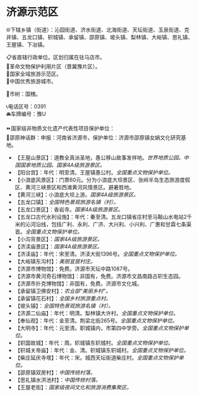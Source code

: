# 济源示范区
🌐下辖乡镇（街道）：沁园街道、济水街道、北海街道、天坛街道、玉泉街道、克井镇、五龙口镇、轵城镇、承留镇、邵原镇、坡头镇、梨林镇、大峪镇、思礼镇、王屋镇、下冶镇。  
  
📋省直辖行政单位。区划归属在驻马店市。  
🚩革命文物保护利用片区（晋冀豫片区）。  
🚩国家全域旅游示范区。  
🏅中国优秀旅游城市。  
  
🌳市树：国槐。  
  
📞电话区号：0391  
🚘车牌编号：豫U  
  
⏩国家级非物质文化遗产代表性项目保护单位：  
🔸邵原神话群：申报：河南省济源市，保护单位：济源市邵原镇女娲文化研究基地。  
  
* 【王屋山景区】：道教全真派圣地，愚公移山故事发祥地。*世界地质公园。中国国家地质公园。国家4A级旅游景区。*  
* 【阳台宫】：年代：明至清。王屋镇愚公村。*全国重点文物保护单位。*  
* 【小浪底风景区】：门票60元。分为小浪底大坝景区、张岭半岛生态旅游度假区、黄河三峡景区和西滩黄河风情景区。避暑胜地。  
* 【黄河三峡】：小浪底大坝上游。*国家4A级旅游景区。*  
* 【五龙口镇】：*全国特色景观旅游名镇（村）。*  
* 【五龙口景区】：香岩寺。*国家4A级旅游景区。*  
* 【五龙口古代水利设施】：年代：秦至清。五龙口镇省庄村至马鞍山水电站2千米的沁河沿线，包括广利、永利、广济、大兴利、小兴利、广惠和甘霖七条渠首。*全国重点文物保护单位。*  
* 【小沟背景区】：*国家4A级旅游景区。*  
* 【济渎庙景区】：*国家4A级旅游景区。*  
* 【济渎庙】：年代：宋至清。济渎大街1396号。*全国重点文物保护单位。*  
* 【大峪镇东沟村】：*美丽宜居村庄。*  
* 【济源市博物馆】：免费。济源市天坛中路1087号。  
* 【济源市黄河奇石博物馆】：非国有，免费。济源市文昌南路古轵生态园。  
* 【济源市扑克博物馆】：非国有，免费。济源市文化城。  
* 【承留镇卫佛安村】：*农业部“美丽乡村”。*  
* 【承留镇花石村】：*全国乡村旅游重点村。*  
* 【坡头镇】：*全国特色景观旅游名镇（村）。*  
* 【济源二仙庙】：年代：明清。梨林镇大许村。*全国重点文物保护单位。*  
* 【奉仙观】：年代：金至清。荆梁北街265号。*全国重点文物保护单位。*  
* 【大明寺】：年代：元至清。职城镇内，市第四中学旁。*全国重点文物保护单位。*  
* 【轵国故城】：年代：周。轵城镇东轵城村。*全国重点文物保护单位。*  
* 【轵城关帝庙】：年代：金、清。轵城镇东轵城村。*全国重点文物保护单位。*  
* 【柴庄延庆寺塔】：年代：宋。城西天坛街道柴庄村。*全国重点文物保护单位。*  
* 【邵原镇双房村】：*中国传统村落。*  
* 【思礼镇水洪池村】：*中国传统村落。*  
* 【王屋老街】：*国家级夜间文化和旅游消费集聚区。*